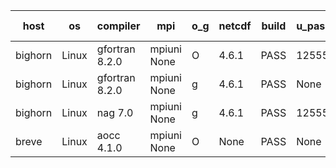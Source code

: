 

| host     | os       | compiler                              | mpi                      | o_g        | netcdf        | build       | u_pass          | u_fail          | s_pass            | s_fail            | e_pass             | e_fail             | nuopc_pass       | nuopc_fail       | artifacts link          |
|----------|----------|---------------------------------------|--------------------------|------------|---------------|-------------|-----------------|-----------------|-------------------|-------------------|--------------------|--------------------|------------------|------------------|-------------------------|
| bighorn | Linux | gfortran 8.2.0 | mpiuni None  | O | 4.6.1  | PASS | 12555 | 0 | 9 | 0 | 42 | 0 | None | None | <a href="https://github.com/esmf-org/esmf-test-artifacts/tree/8fe91f36287a823c89202f4eec873df8259cb448/feature_internal-state-cleanup/gfortran/8.2.0/O/mpiuni/None" target="_blank">8fe91f3</a> | 
| bighorn | Linux | gfortran 8.2.0 | mpiuni None  | g | 4.6.1  | PASS | None | None | None | None | None | None | None | None | <a href="https://github.com/esmf-org/esmf-test-artifacts/tree/e1e867ae7820e0a14393b0e5e0dbb0fc8e91f880/feature_internal-state-cleanup/gfortran/8.2.0/g/mpiuni/None" target="_blank">e1e867a</a> | 
| bighorn | Linux | nag 7.0 | mpiuni None  | g | 4.6.1  | PASS | 12555 | 0 | 9 | 0 | 42 | 0 | None | None | <a href="https://github.com/esmf-org/esmf-test-artifacts/tree/34490d2301a5e494e56965b7d70287eb21105273/feature_internal-state-cleanup/nag/7.0/g/mpiuni/None" target="_blank">34490d2</a> | 
| breve | Linux | aocc 4.1.0 | mpiuni None  | O | None  | PASS | None | None | None | None | None | None | None | None | <a href="https://github.com/esmf-org/esmf-test-artifacts/tree/f639e60bb28fc85dd4351e55361aa1d00edeb1f7/feature_internal-state-cleanup/aocc/4.1.0/O/mpiuni/None" target="_blank">f639e60</a> | 
